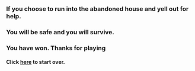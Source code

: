 ### If you choose to run into the abandoned house and yell out for help.

### You will be safe and you will survive.

   
### You have won. Thanks for playing 
#### Click [here](introduction.md) to start over.